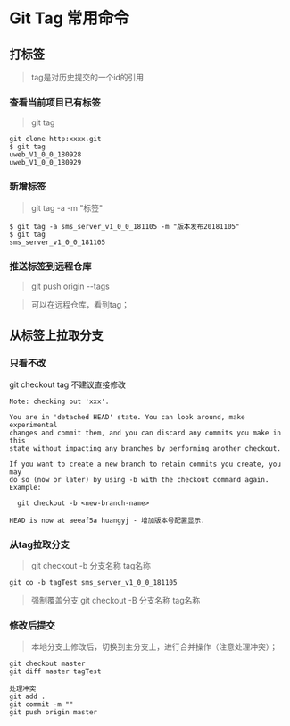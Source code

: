 # Git Tag 常用命令

## 打标签

> tag是对历史提交的一个id的引用

### 查看当前项目已有标签
> git tag

```
git clone http:xxxx.git
$ git tag
uweb_V1_0_0_180928
uweb_V1_0_0_180929

```

### 新增标签

> git tag -a <tagname> -m "标签"

```
$ git tag -a sms_server_v1_0_0_181105 -m "版本发布20181105"
$ git tag
sms_server_v1_0_0_181105

```

### 推送标签到远程仓库
> git push origin --tags

> 可以在远程仓库，看到tag；


## 从标签上拉取分支

### 只看不改
git checkout tag  不建议直接修改
```
Note: checking out 'xxx'.

You are in 'detached HEAD' state. You can look around, make experimental
changes and commit them, and you can discard any commits you make in this
state without impacting any branches by performing another checkout.

If you want to create a new branch to retain commits you create, you may
do so (now or later) by using -b with the checkout command again. Example:

  git checkout -b <new-branch-name>

HEAD is now at aeeaf5a huangyj - 增加版本号配置显示.

```

### 从tag拉取分支

> git checkout -b 分支名称 tag名称

```
git co -b tagTest sms_server_v1_0_0_181105
```

> 强制覆盖分支 git checkout -B 分支名称 tag名称

### 修改后提交

> 本地分支上修改后，切换到主分支上，进行合并操作（注意处理冲突）；
```
git checkout master
git diff master tagTest

处理冲突
git add .
git commit -m ""
git push origin master
```



